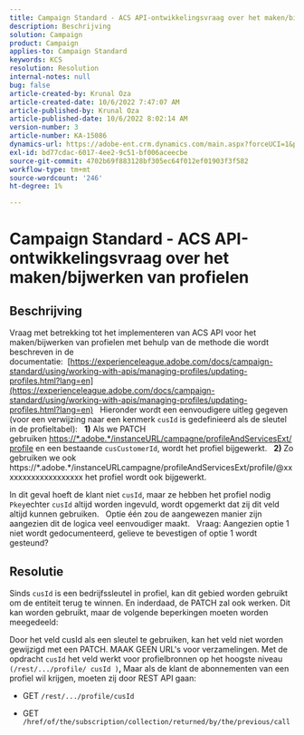 ```yaml
---
title: Campaign Standard - ACS API-ontwikkelingsvraag over het maken/bijwerken van profielen
description: Beschrijving
solution: Campaign
product: Campaign
applies-to: Campaign Standard
keywords: KCS
resolution: Resolution
internal-notes: null
bug: false
article-created-by: Krunal Oza
article-created-date: 10/6/2022 7:47:07 AM
article-published-by: Krunal Oza
article-published-date: 10/6/2022 8:02:14 AM
version-number: 3
article-number: KA-15086
dynamics-url: https://adobe-ent.crm.dynamics.com/main.aspx?forceUCI=1&pagetype=entityrecord&etn=knowledgearticle&id=a100990e-4b45-ed11-bba2-002248086a27
exl-id: bd77cdac-6017-4ee2-9c51-bf006aceecbe
source-git-commit: 4702b69f883128bf305ec64f012ef01903f3f582
workflow-type: tm+mt
source-wordcount: '246'
ht-degree: 1%

---
```


# Campaign Standard - ACS API-ontwikkelingsvraag over het maken/bijwerken van profielen

## Beschrijving


Vraag met betrekking tot het implementeren van ACS API voor het maken/bijwerken van profielen met behulp van de methode die wordt beschreven in de documentatie:  [https://experienceleague.adobe.com/docs/campaign-standard/using/working-with-apis/managing-profiles/updating-profiles.html?lang=en](https://experienceleague.adobe.com/docs/campaign-standard/using/working-with-apis/managing-profiles/updating-profiles.html?lang=en)
 
Hieronder wordt een eenvoudigere uitleg gegeven (voor een verwijzing naar een kenmerk `cusId` is gedefinieerd als de sleutel in de profieltabel):
 
<b>1)</b> Als we PATCH gebruiken [https://\*.adobe.\*/instanceURL/campagne/profileAndServicesExt/profile](https://na01.safelinks.protection.outlook.com/?url=https://mc.adobe.io/unilever-mkt-stage1/campaign/profileAndServicesExt/profile&amp;amp;data=02%7c01%7c%7c7ae64aa57f294ebc9d7d08d4bd48ea2f%7cfa7b1b5a7b34438794aed2c178decee1%7c0%7c0%7c636341568263078022&amp;amp;sdata=EVqAIvzLyFYiHf18eFGtnFm9ya/lLg2YfH5T3xer/9E%3D&amp;amp;reserved=0) en een bestaande `cusCustomerId`, wordt het profiel bijgewerkt.
 
<b>2) </b>Zo gebruiken we ook https://\*.adobe.\*/instanceURLcampagne/profileAndServicesExt/profile/@xxxxxxxxxxxxxxxxxxx het profiel wordt ook bijgewerkt.

In dit geval hoeft de klant niet `cusId`, maar ze hebben het profiel nodig `Pkey`echter `cusId` altijd worden ingevuld, wordt opgemerkt dat zij dit veld altijd kunnen gebruiken.
 
Optie één zou de aangewezen manier zijn aangezien dit de logica veel eenvoudiger maakt.
 
Vraag: Aangezien optie 1 niet wordt gedocumenteerd, gelieve te bevestigen of optie 1 wordt gesteund?


## Resolutie


Sinds `cusId` is een bedrijfssleutel in profiel, kan dit gebied worden gebruikt om de entiteit terug te winnen.
En inderdaad, de PATCH zal ook werken.
Dit kan worden gebruikt, maar de volgende beperkingen moeten worden meegedeeld:

Door het veld cusId als een sleutel te gebruiken, kan het veld niet worden gewijzigd met een PATCH.
MAAK GEEN URL&#39;s voor verzamelingen.
Met de opdracht `cusId` het veld werkt voor profielbronnen op het hoogste niveau `(/rest/.../profile/ cusId )`<b>, </b>Maar als de klant de abonnementen van een profiel wil krijgen, moeten zij door REST API gaan:

- GET `/rest/.../profile/cusId`




- GET `/href/of/the/subscription/collection/returned/by/the/previous/call`
